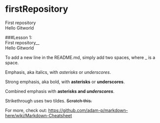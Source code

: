 # firstRepository
First repository  
Hello Gitworld

###Lesson 1:  
First repository__  
Hello Gitworld  
  
To add a new line in the README.md, simply add two spaces, where _ is a space.  
  
  
  
  Emphasis, aka italics, with *asterisks* or _underscores_.

  Strong emphasis, aka bold, with **asterisks** or __underscores__.

  Combined emphasis with **asterisks and _underscores_**.

  Strikethrough uses two tildes. ~~Scratch this.~~
  
  For more, check out:
  https://github.com/adam-p/markdown-here/wiki/Markdown-Cheatsheet
